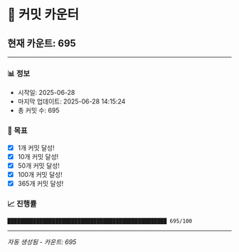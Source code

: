 # 🔢 커밋 카운터

## 현재 카운트: 695

---

### 📊 정보
- 시작일: 2025-06-28
- 마지막 업데이트: 2025-06-28 14:15:24
- 총 커밋 수: 695

### 🎯 목표
- [x] 1개 커밋 달성!
- [x] 10개 커밋 달성!
- [x] 50개 커밋 달성!
- [x] 100개 커밋 달성!
- [x] 365개 커밋 달성!

### 📈 진행률
```
██████████████████████████████████████████████████ 695/100
```

---
*자동 생성됨 - 카운트: 695*
